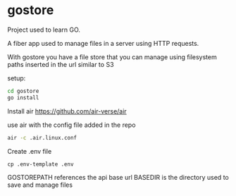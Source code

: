 # gostore

Project used to learn GO.

A fiber app used to manage files in a server using HTTP requests.

With gostore you have a file store that you can manage using filesystem paths inserted in the url similar to S3

setup:

```bash
cd gostore
go install
```

Install air https://github.com/air-verse/air

use air with the config file added in the repo

```bash
air -c .air.linux.conf
```

Create .env file

```
cp .env-template .env
```

GOSTOREPATH references the api base url
BASEDIR is the directory used to save and manage files